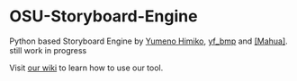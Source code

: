 # OSU-Storyboard-Engine
Python based Storyboard Engine by [Yumeno Himiko](https://osu.ppy.sh/u/1806962), [yf_bmp](https://osu.ppy.sh/u/1243669) and [[Mahua]](https://osu.ppy.sh/u/568761).
still work in progress

Visit [our wiki](https://github.com/frankhjwx/OSU-Storyboard-Engine/wiki) to learn how to use our tool.
